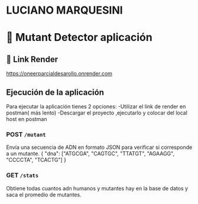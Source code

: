 # LUCIANO MARQUESINI
# 🧬 Mutant Detector aplicación

## 🔗 Link Render
https://oneerparcialdesarollo.onrender.com


## Ejecución de la aplicación
Para ejecutar la aplicación tienes 2 opciones:
-Utilizar el link de render en postman( más lento)
-Descargar el proyecto ,ejecutarlo y colocar del local host en postman


### POST `/mutant`

Envía una secuencia de ADN en formato JSON para verificar si corresponde a un mutante. 
{
  "dna": ["ATGCGA", "CAGTGC", "TTATGT", "AGAAGG", "CCCCTA", "TCACTG"]
}



### GET `/stats`

Obtiene todas cuantos adn humanos y mutantes hay en la base de datos y saca el promedio de mutantes.






